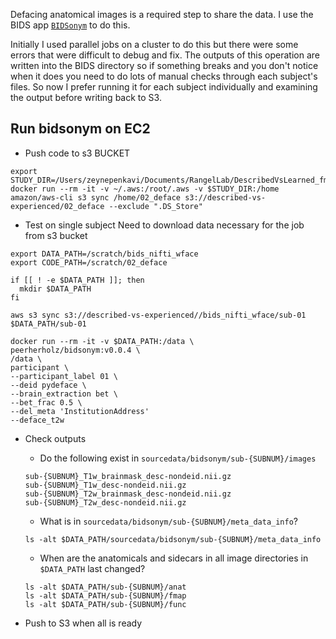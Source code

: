 

Defacing anatomical images is a required step to share the data. I use the BIDS app [`BIDSonym`](https://github.com/PeerHerholz/BIDSonym) to do this.   

Initially I used parallel jobs on a cluster to do this but there were some errors that were difficult to debug and fix. The outputs of this operation are written into the BIDS directory so if something breaks and you don't notice when it does you need to do lots of manual checks through each subject's files. So now I prefer running it for each subject individually and examining the output before writing back to S3.

## Run bidsonym on EC2

- Push code to s3 BUCKET
```
export STUDY_DIR=/Users/zeynepenkavi/Documents/RangelLab/DescribedVsLearned_fmri/preproc
docker run --rm -it -v ~/.aws:/root/.aws -v $STUDY_DIR:/home amazon/aws-cli s3 sync /home/02_deface s3://described-vs-experienced/02_deface --exclude ".DS_Store"
```

- Test on single subject Need to download data necessary for the job from s3 bucket
```
export DATA_PATH=/scratch/bids_nifti_wface
export CODE_PATH=/scratch/02_deface

if [[ ! -e $DATA_PATH ]]; then
  mkdir $DATA_PATH
fi

aws s3 sync s3://described-vs-experienced//bids_nifti_wface/sub-01 $DATA_PATH/sub-01

docker run --rm -it -v $DATA_PATH:/data \
peerherholz/bidsonym:v0.0.4 \
/data \
participant \
--participant_label 01 \
--deid pydeface \
--brain_extraction bet \
--bet_frac 0.5 \
--del_meta 'InstitutionAddress'
--deface_t2w
```
- Check outputs  
  - Do the following exist in `sourcedata/bidsonym/sub-{SUBNUM}/images`
  ```
  sub-{SUBNUM}_T1w_brainmask_desc-nondeid.nii.gz  
  sub-{SUBNUM}_T1w_desc-nondeid.nii.gz  
  sub-{SUBNUM}_T2w_brainmask_desc-nondeid.nii.gz  
  sub-{SUBNUM}_T2w_desc-nondeid.nii.gz
  ```
  - What is in `sourcedata/bidsonym/sub-{SUBNUM}/meta_data_info`?
  ```
  ls -alt $DATA_PATH/sourcedata/bidsonym/sub-{SUBNUM}/meta_data_info
  ```
  - When are the anatomicals and sidecars in all image directories in `$DATA_PATH` last changed?
  ```
  ls -alt $DATA_PATH/sub-{SUBNUM}/anat
  ls -alt $DATA_PATH/sub-{SUBNUM}/fmap
  ls -alt $DATA_PATH/sub-{SUBNUM}/func
  ```

- Push to S3 when all is ready
